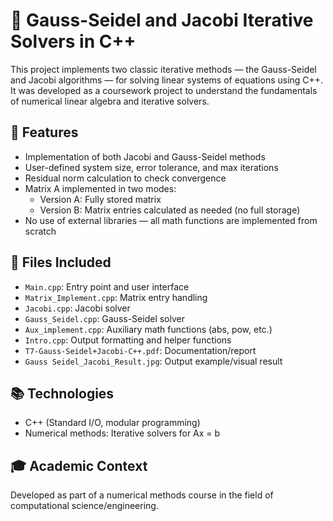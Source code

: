 # 🔢 Gauss-Seidel and Jacobi Iterative Solvers in C++

This project implements two classic iterative methods — the Gauss-Seidel and Jacobi algorithms — for solving linear systems of equations using C++. It was developed as a coursework project to understand the fundamentals of numerical linear algebra and iterative solvers.

## 📌 Features
- Implementation of both Jacobi and Gauss-Seidel methods
- User-defined system size, error tolerance, and max iterations
- Residual norm calculation to check convergence
- Matrix A implemented in two modes:
  - Version A: Fully stored matrix
  - Version B: Matrix entries calculated as needed (no full storage)
- No use of external libraries — all math functions are implemented from scratch

## 📂 Files Included
- `Main.cpp`: Entry point and user interface
- `Matrix_Implement.cpp`: Matrix entry handling
- `Jacobi.cpp`: Jacobi solver
- `Gauss_Seidel.cpp`: Gauss-Seidel solver
- `Aux_implement.cpp`: Auxiliary math functions (abs, pow, etc.)
- `Intro.cpp`: Output formatting and helper functions
- `T7-Gauss-Seidel+Jacobi-C++.pdf`: Documentation/report
- `Gauss Seidel_Jacobi_Result.jpg`: Output example/visual result

## 📚 Technologies
- C++ (Standard I/O, modular programming)
- Numerical methods: Iterative solvers for Ax = b

## 🎓 Academic Context
Developed as part of a numerical methods course in the field of computational science/engineering.
